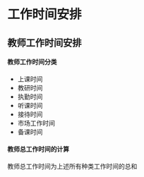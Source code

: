 # 工作时间安排

## 教师工作时间安排

#### 教师工作时间分类
* 上课时间
* 教研时间
* 执勤时间
* 听课时间
* 接待时间
* 市场工作时间
* 备课时间

#### 教师总工作时间的计算
教师总工作时间为上述所有种类工作时间的总和
